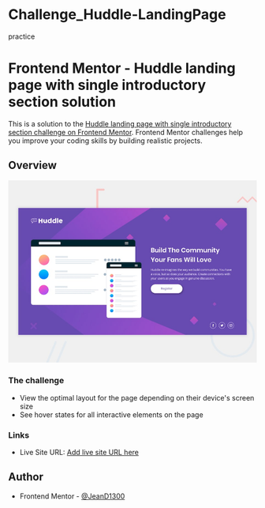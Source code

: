 # Challenge_Huddle-LandingPage
practice

# Frontend Mentor - Huddle landing page with single introductory section solution

This is a solution to the [Huddle landing page with single introductory section challenge on Frontend Mentor](https://www.frontendmentor.io/challenges/huddle-landing-page-with-a-single-introductory-section-B_2Wvxgi0). Frontend Mentor challenges help you improve your coding skills by building realistic projects. 


## Overview

![](/images/desktop-preview.jpg)

### The challenge

- View the optimal layout for the page depending on their device's screen size
- See hover states for all interactive elements on the page


### Links

- Live Site URL: [Add live site URL here](https://your-live-site-url.com)

## Author

- Frontend Mentor - [@JeanD1300](https://www.frontendmentor.io/profile/jeanD1300)

